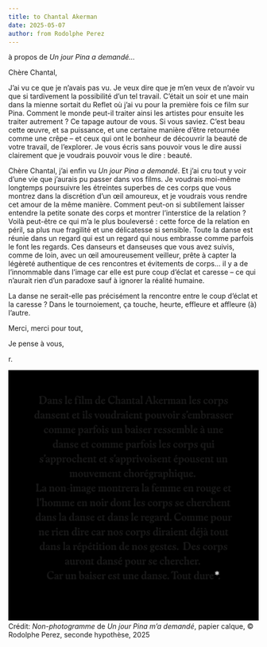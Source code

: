 ```yaml
---
title: to Chantal Akerman
date: 2025-05-07
author: from Rodolphe Perez 
---
```


à propos de *Un jour Pina a demandé…*

Chère Chantal,

J’ai vu ce que je n’avais pas vu. 
Je veux dire que je m’en veux de n’avoir vu que si tardivement la possibilité d’un tel travail. C’était un soir et une main dans la mienne sortait du Reflet où j’ai vu pour la première fois ce film sur Pina. Comment le monde peut-il traiter ainsi les artistes pour ensuite les traiter autrement ? Ce tapage autour de vous. Si vous saviez. C’est beau cette œuvre, et sa puissance, et une certaine manière d’être retournée comme une crêpe – et ceux qui ont le bonheur de découvrir la beauté de votre travail, de l’explorer. 
Je vous écris sans pouvoir vous le dire aussi clairement que je voudrais pouvoir vous le dire : beauté. 

Chère Chantal, j’ai enfin vu *Un jour Pina a demandé*. Et j’ai cru tout y voir d’une vie que j’aurais pu passer dans vos films. Je voudrais moi-même longtemps poursuivre les étreintes superbes de ces corps que vous montrez dans la discrétion d’un œil amoureux, et je voudrais vous rendre cet amour de la même manière. Comment peut-on si subtilement laisser entendre la petite sonate des corps et montrer l’interstice de la relation ? Voilà peut-être ce qui m’a le plus bouleversé : cette force de la relation en péril, sa plus nue fragilité et une délicatesse si sensible. Toute la danse est réunie dans un regard qui est un regard qui nous embrasse comme parfois le font les regards. Ces danseurs et danseuses que vous avez suivis, comme de loin, avec un œil amoureusement veilleur, prête à capter la légèreté authentique de ces rencontres et évitements de corps… il y a de l’innommable dans l’image car elle est pure coup d’éclat et caresse – ce qui n’aurait rien d’un paradoxe sauf à ignorer la réalité humaine. 

La danse ne serait-elle pas précisément la rencontre entre le coup d’éclat et la caresse ? Dans le tournoiement, ça touche, heurte, effleure et affleure (à) l’autre. 

Merci, merci pour tout,

Je pense à vous,

r.

![from-rodolphe-to-chantal](https://raw.githubusercontent.com/EduGonO/bcphl-tests/main/public/media/articles/Love-Letter/rodolphe-chantal.png)
Crédit: *Non-photogramme* de *Un jour Pina m’a demandé*, papier calque, © Rodolphe Perez, seconde hypothèse, 2025
